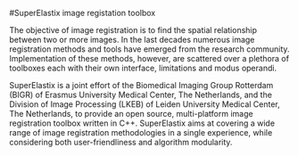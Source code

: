 #SuperElastix image registation toolbox

The objective of image registration is to find the spatial
relationship between two or more images.
In the last decades numerous image registration methods
and tools have emerged from the research community.
Implementation of these methods, however, are scattered
over a plethora of toolboxes each with their own interface,
limitations and modus operandi.

SuperElastix is a joint effort of the Biomedical Imaging Group Rotterdam (BIGR) of Erasmus University Medical Center, The Netherlands, and the Division of Image Processing (LKEB) of Leiden University Medical Center, The Netherlands, to provide an open
source, multi-platform image registration toolbox written in C++. SuperElastix
aims at covering a wide range of image registration methodologies in a single experience,
while considering both user-friendliness and algorithm
modularity.
